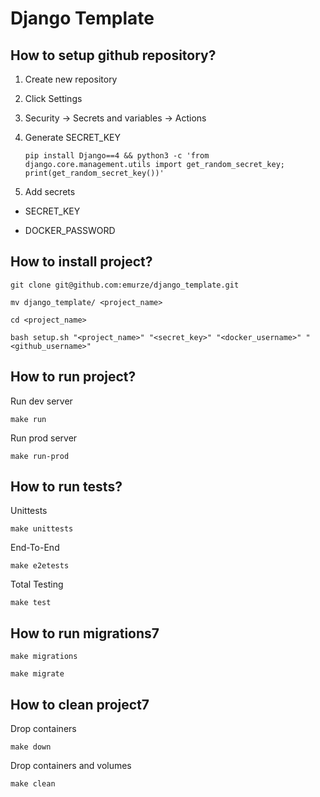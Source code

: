 # Django Template

## How to setup github repository?

1. Create new repository

2. Click Settings

3. Security -> Secrets and variables -> Actions

4. Generate SECRET_KEY
    ```
    pip install Django==4 && python3 -c 'from django.core.management.utils import get_random_secret_key; print(get_random_secret_key())'
    ```
5. Add secrets

  - SECRET_KEY

  - DOCKER_PASSWORD


## How to install project?

```
git clone git@github.com:emurze/django_template.git
```

```
mv django_template/ <project_name>
```

```
cd <project_name>
```

```
bash setup.sh "<project_name>" "<secret_key>" "<docker_username>" "<github_username>"
```

## How to run project?

Run dev server

```
make run
```

Run prod server

```
make run-prod
```

## How to run tests?

Unittests
```
make unittests
```

End-To-End
```
make e2etests
```

Total Testing
```
make test
```

## How to run migrations7

```
make migrations
```

```
make migrate
```

## How to clean project7

Drop containers
```
make down
```

Drop containers and volumes
```
make clean
```
